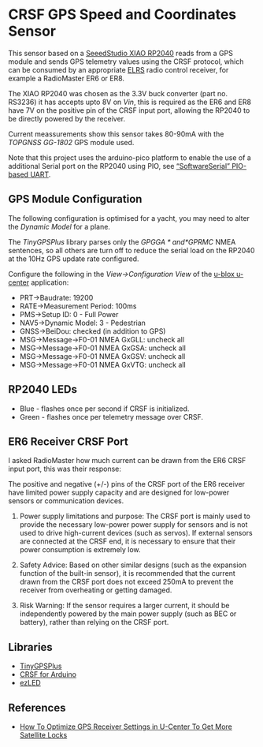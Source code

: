 # CRSF GPS Speed and Coordinates Sensor

This sensor based on a [SeeedStudio XIAO RP2040](https://www.seeedstudio.com/XIAO-RP2040-v1-0-p-5026.html) reads from a GPS module and sends GPS telemetry values using the CRSF protocol, which can be consumed by an appropriate [ELRS](https://www.expresslrs.org/) radio control receiver, for example a RadioMaster ER6 or ER8.

The XIAO RP2040 was chosen as the 3.3V buck converter (part no. RS3236) it has accepts upto 8V on *Vin*, this is required as the ER6 and ER8 have 7V on the positive pin of the CRSF input port, allowing the RP2040 to be directly powered by the receiver.

Current meassurements show this sensor takes 80-90mA with the *TOPGNSS GG-1802* GPS module used.

Note that this project uses the arduino-pico platform to enable the use of a additional Serial port on the RP2040 using PIO, see [“SoftwareSerial” PIO-based UART](https://arduino-pico.readthedocs.io/en/latest/piouart.html#).

## GPS Module Configuration

The following configuration is optimised for a yacht, you may need to alter the  *Dynamic Model* for a plane. 

The *TinyGPSPlus* library parses only the *$GPGGA* and *$GPRMC* NMEA sentences, so all others are turn off to reduce the serial load on the RP2040 at the 10Hz GPS update rate configured.

Configure the following in the *View->Configuration View* of the [u-blox u-center](https://www.u-blox.com/en/product/u-center) application:
* PRT->Baudrate: 19200
* RATE->Measurement Period: 100ms
* PMS->Setup ID: 0 - Full Power
* NAV5->Dynamic Model: 3 - Pedestrian
* GNSS->BeiDou: checked (in addition to GPS)
* MSG->Message->F0-01 NMEA GxGLL: uncheck all
* MSG->Message->F0-01 NMEA GxGSA: uncheck all
* MSG->Message->F0-01 NMEA GxGSV: uncheck all
* MSG->Message->F0-01 NMEA GxVTG: uncheck all

## RP2040 LEDs

* Blue - flashes once per second if CRSF is initialized.
* Green - flashes once per telemetry message over CRSF.

## ER6 Receiver CRSF Port

I asked RadioMaster how much current can be drawn from the ER6 CRSF input port, this was their response:

The positive and negative (+/-) pins of the CRSF port of the ER6 receiver have limited power supply capacity and are designed for low-power sensors or communication devices.

1. Power supply limitations and purpose: The CRSF port is mainly used to provide the necessary low-power power supply for sensors and is not used to drive high-current devices (such as servos). If external sensors are connected at the CRSF end, it is necessary to ensure that their power consumption is extremely low.

2. Safety Advice: Based on other similar designs (such as the expansion function of the built-in sensor), it is recommended that the current drawn from the CRSF port does not exceed 250mA to prevent the receiver from overheating or getting damaged.

3. Risk Warning: If the sensor requires a larger current, it should be independently powered by the main power supply (such as BEC or battery), rather than relying on the CRSF port.

## Libraries

* [TinyGPSPlus](https://github.com/mikalhart/TinyGPSPlus)
* [CRSF for Arduino](https://github.com/ZZ-Cat/CRSFforArduino)
* [ezLED](https://github.com/zetavg/arduino-ezLED)

## References

* [How To Optimize GPS Receiver Settings in U-Center To Get More Satellite Locks](https://oscarliang.com/gps-settings-u-center/)